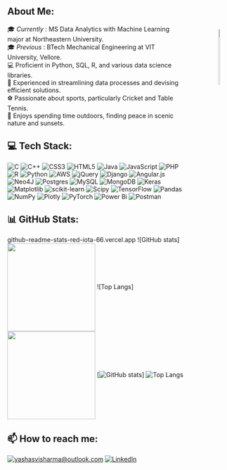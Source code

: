 
<!-- [Yashasvi Sharma Banner Image](./Banner.png) -->


## About Me:
  <div  style="float: right; margin: 10px;"><img align= "right" src="https://condaluna.com/assets/stickers/work.gif" alt="Penguin" width="18%"/> </div>
🎓 <i>Currently </i>: MS Data Analytics with Machine Learning major at Northeastern University. </br>
      🎓 <i>Previous </i>: BTech Mechanical Engineering at VIT University, Vellore.</br>
      💻 Proficient in Python, SQL, R, and various data science libraries.</br>
      💼 Experienced in streamlining data processes and devising efficient solutions.</br>
      ⚽ Passionate about sports, particularly Cricket and Table Tennis.</br>
      🌄 Enjoys spending time outdoors, finding peace in scenic nature and sunsets.</br>


## 💻 Tech Stack:
![C](https://img.shields.io/badge/c-%2300599C.svg?style=flat&logo=c&logoColor=white) ![C++](https://img.shields.io/badge/c++-%2300599C.svg?style=flat&logo=c%2B%2B&logoColor=white) ![CSS3](https://img.shields.io/badge/css3-%231572B6.svg?style=flat&logo=css3&logoColor=white) ![HTML5](https://img.shields.io/badge/html5-%23E34F26.svg?style=flat&logo=html5&logoColor=white) ![Java](https://img.shields.io/badge/java-%23ED8B00.svg?style=flat&logo=openjdk&logoColor=white) ![JavaScript](https://img.shields.io/badge/javascript-%23323330.svg?style=flat&logo=javascript&logoColor=%23F7DF1E) ![PHP](https://img.shields.io/badge/php-%23777BB4.svg?style=flat&logo=php&logoColor=white) ![R](https://img.shields.io/badge/r-%23276DC3.svg?style=flat&logo=r&logoColor=white) ![Python](https://img.shields.io/badge/python-3670A0?style=flat&logo=python&logoColor=ffdd54) ![AWS](https://img.shields.io/badge/AWS-%23FF9900.svg?style=flat&logo=amazon-aws&logoColor=white) ![jQuery](https://img.shields.io/badge/jquery-%230769AD.svg?style=flat&logo=jquery&logoColor=white) ![Django](https://img.shields.io/badge/django-%23092E20.svg?style=flat&logo=django&logoColor=white) ![Angular.js](https://img.shields.io/badge/angular.js-%23E23237.svg?style=flat&logo=angularjs&logoColor=white) ![Neo4J](https://img.shields.io/badge/Neo4j-008CC1?style=flat&logo=neo4j&logoColor=white) ![Postgres](https://img.shields.io/badge/postgres-%23316192.svg?style=flat&logo=postgresql&logoColor=white) ![MySQL](https://img.shields.io/badge/mysql-%2300000f.svg?style=flat&logo=mysql&logoColor=white) ![MongoDB](https://img.shields.io/badge/MongoDB-%234ea94b.svg?style=flat&logo=mongodb&logoColor=white) ![Keras](https://img.shields.io/badge/Keras-%23D00000.svg?style=flat&logo=Keras&logoColor=white) ![Matplotlib](https://img.shields.io/badge/Matplotlib-%23ffffff.svg?style=flat&logo=Matplotlib&logoColor=black) ![scikit-learn](https://img.shields.io/badge/scikit--learn-%23F7931E.svg?style=flat&logo=scikit-learn&logoColor=white) ![Scipy](https://img.shields.io/badge/SciPy-%230C55A5.svg?style=flat&logo=scipy&logoColor=%white) ![TensorFlow](https://img.shields.io/badge/TensorFlow-%23FF6F00.svg?style=flat&logo=TensorFlow&logoColor=white) ![Pandas](https://img.shields.io/badge/pandas-%23150458.svg?style=flat&logo=pandas&logoColor=white) ![NumPy](https://img.shields.io/badge/numpy-%23013243.svg?style=flat&logo=numpy&logoColor=white) ![Plotly](https://img.shields.io/badge/Plotly-%233F4F75.svg?style=flat&logo=plotly&logoColor=white) ![PyTorch](https://img.shields.io/badge/PyTorch-%23EE4C2C.svg?style=flat&logo=PyTorch&logoColor=white) ![Power Bi](https://img.shields.io/badge/power_bi-F2C811?style=flat&logo=powerbi&logoColor=black) ![Postman](https://img.shields.io/badge/Postman-FF6C37?style=flat&logo=postman&logoColor=white)

## 📊 GitHub Stats:
github-readme-stats-red-iota-66.vercel.app
<a>
 ![GitHub stats]<img height=200 align="center" src="https://github-readme-stats-red-iota-66.vercel.app/api?username=yashasvi14" />
</a>
<a>
  ![Top Langs]<img height=200 align="center" src="github-readme-stats-red-iota-66.vercel.app/api/top-langs/?username=yashasvi14&hide_progress=true" />
</a>
[![GitHub stats](https://github-readme-stats-red-iota-66.vercel.app/api?username=yashasvi14)]
![Top Langs](https://github-readme-stats-red-iota-66.vercel.app/api/top-langs/?username=yashasvi14&hide_progress=true)

<!--[![Top Langs](https://github-readme-stats-red-iota-66.vercel.app/api/top-langs/?username=yashasvi14&layout=donut-vertical)](https://github.com/yashasvi14/github-readme-stats) -->
<!--![](https://github-readme-streak-stats.herokuapp.com/?user=yashasvi14&theme=omni&hide_border=false)<br/> -->

## 📫 How to reach me:
<a href="mailto:yashasvisharma@outlook.com">![yashasvisharma@outlook.com](https://img.shields.io/badge/Outlook-%230077B5.svg?logo=Gmail&logoColor=white)</a> 
[![LinkedIn](https://img.shields.io/badge/LinkedIn-%230077B5.svg?logo=linkedin&logoColor=white)](https://www.linkedin.com/in/ys14/) 

